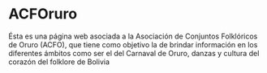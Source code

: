 # ACFOruro
Ésta es una página web asociada a la Asociación de Conjuntos Folklóricos de Oruro (ACFO), que tiene como objetivo la de brindar información en los diferentes ámbitos como ser el del Carnaval de Oruro, danzas y cultura del corazón del folklore de Bolivia
